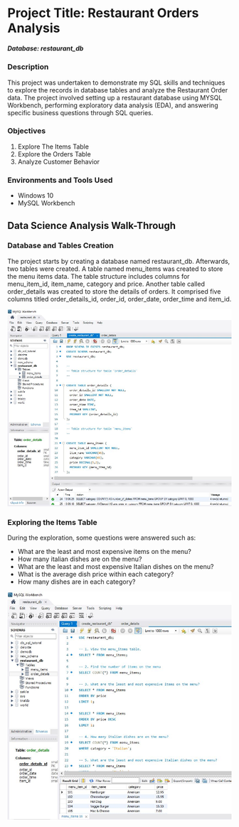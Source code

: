 # Project Title: Restaurant Orders Analysis

##### Database: restaurant_db

### Description

This project was undertaken to demonstrate my SQL skills and techniques to explore the records in database tables and analyze the Restaurant Order data. The project involved setting up a restaurant database using MYSQL Workbench, performing exploratory data analysis (EDA), and answering specific business questions through SQL queries.

### Objectives
1.	Explore The Items Table
2.	Explore the Orders Table
3.	Analyze Customer Behavior

### Environments and Tools Used
- Windows 10
- MySQL Workbench

## Data Science Analysis Walk-Through

### Database and Tables Creation
The project starts by creating a database named restaurant_db. Afterwards, two tables were created. A table named menu_items was created to store the menu items data. The table structure includes columns for menu_item_id, item_name, category and price. Another table called order_details was created to store the details of orders. It comprised five columns titled order_details_id, order_id, order_date, order_time and item_id.

![Creating Database and Tables](pjc_02_01.JPG)

### Exploring the Items Table
During the exploration, some questions were answered such as:
- What are the least and most expensive items on the menu?
- How many italian dishes are on the menu?
- What are the least and most expensive Italian dishes on the menu?
- What is the average dish price within each category?
- How many dishes are in each category?


![Exploring the menu items table](pjc_02_02.JPG)
